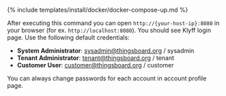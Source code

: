 {% include templates/install/docker/docker-compose-up.md %}

After executing this command you can open `http://{your-host-ip}:8080` in your browser (for ex. `http://localhost:8080`).
You should see Klyff login page. Use the following default credentials:

- **System Administrator**: sysadmin@thingsboard.org / sysadmin
- **Tenant Administrator**: tenant@thingsboard.org / tenant
- **Customer User**: customer@thingsboard.org / customer

You can always change passwords for each account in account profile page.
